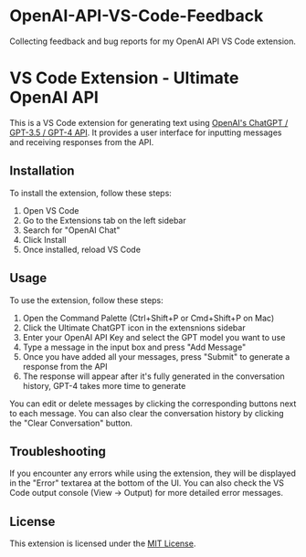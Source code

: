 # OpenAI-API-VS-Code-Feedback
Collecting feedback and bug reports for my OpenAI API VS Code extension.

# VS Code Extension - Ultimate OpenAI API

This is a VS Code extension for generating text using [OpenAI's ChatGPT / GPT-3.5 / GPT-4 API](https://openai.com/). It provides a user interface for inputting messages and receiving responses from the API.

## Installation

To install the extension, follow these steps:

1. Open VS Code
2. Go to the Extensions tab on the left sidebar
3. Search for "OpenAI Chat"
4. Click Install
5. Once installed, reload VS Code

## Usage

To use the extension, follow these steps:

1. Open the Command Palette (Ctrl+Shift+P or Cmd+Shift+P on Mac)
2. Click the Ultimate ChatGPT icon in the extensnions sidebar
3. Enter your OpenAI API Key and select the GPT model you want to use
4. Type a message in the input box and press "Add Message"
5. Once you have added all your messages, press "Submit" to generate a response from the API
6. The response will appear after it's fully generated in the conversation history, GPT-4 takes more time to generate

You can edit or delete messages by clicking the corresponding buttons next to each message. You can also clear the conversation history by clicking the "Clear Conversation" button.

## Troubleshooting

If you encounter any errors while using the extension, they will be displayed in the "Error" textarea at the bottom of the UI. You can also check the VS Code output console (View -> Output) for more detailed error messages.

## License

This extension is licensed under the [MIT License](https://opensource.org/licenses/MIT).
